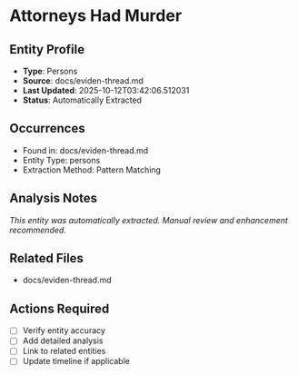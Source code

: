 # Attorneys Had Murder

## Entity Profile
- **Type**: Persons
- **Source**: docs/eviden-thread.md
- **Last Updated**: 2025-10-12T03:42:06.512031
- **Status**: Automatically Extracted

## Occurrences
- Found in: docs/eviden-thread.md
- Entity Type: persons
- Extraction Method: Pattern Matching

## Analysis Notes
*This entity was automatically extracted. Manual review and enhancement recommended.*

## Related Files
- docs/eviden-thread.md

## Actions Required
- [ ] Verify entity accuracy
- [ ] Add detailed analysis
- [ ] Link to related entities
- [ ] Update timeline if applicable
